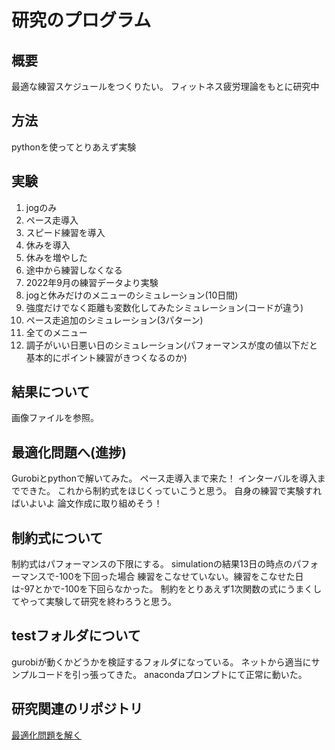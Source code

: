 # 研究のプログラム

## 概要

最適な練習スケジュールをつくりたい。
フィットネス疲労理論をもとに研究中

## 方法
pythonを使ってとりあえず実験

## 実験
1. jogのみ
2. ペース走導入
3. スピード練習を導入
4. 休みを導入
5. 休みを増やした
6. 途中から練習しなくなる
7. 2022年9月の練習データより実験
8. jogと休みだけのメニューのシミュレーション(10日間)
9. 強度だけでなく距離も変数化してみたシミュレーション(コードが違う)
10. ペース走追加のシミュレーション(3パターン)
11. 全てのメニュー
12. 調子がいい日悪い日のシミュレーション(パフォーマンスが度の値以下だと基本的にポイント練習がきつくなるのか)

## 結果について

画像ファイルを参照。

## 最適化問題へ(進捗)

Gurobiとpythonで解いてみた。
ペース走導入まで来た！
インターバルを導入までできた。
これから制約式をほじくっていこうと思う。
自身の練習で実験すればいよいよ
論文作成に取り組めそう！

## 制約式について
制約式はパフォーマンスの下限にする。
simulationの結果13日の時点のパフォーマンスで-100を下回った場合
練習をこなせていない。練習をこなせた日は-97とかで-100を下回らなかった。
制約をとりあえず1次関数の式にうまくしてやって実験して研究を終わろうと思う。

## testフォルダについて
gurobiが動くかどうかを検証するフォルダになっている。
ネットから適当にサンプルコードを引っ張ってきた。
anacondaプロンプトにて正常に動いた。

## 研究関連のリポジトリ
[最適化問題を解く](https://github.com/teru12012000/python_gurobi)

